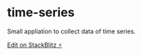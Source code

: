 # time-series

Small appliation to collect data of time series.

[Edit on StackBlitz ⚡️](https://stackblitz.com/edit/time-series)